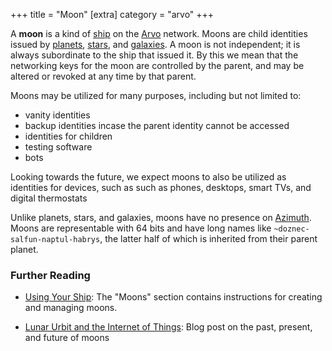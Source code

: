 +++
title = "Moon"
[extra]
category = "arvo"
+++

A **moon** is a kind of [ship](/reference/glossary/ship) on the [Arvo](/reference/glossary/arvo) network. Moons
are child identities issued by [planets](/reference/glossary/planet), [stars](/reference/glossary/star), and
[galaxies](/reference/glossary/galaxy). A moon is not independent; it is always subordinate to
the ship that issued it. By this we mean that the networking keys for the moon
are controlled by the parent, and may be altered or revoked at any time by that parent.

Moons may be utilized for many purposes, including but not limited to:
 - vanity identities
 - backup identities incase the parent identity cannot be accessed
 - identities for children
 - testing software
 - bots

Looking towards the future, we expect moons to also be utilized as identities
for devices, such as such as phones, desktops, smart TVs, and digital thermostats

Unlike planets, stars, and galaxies, moons have no presence on
[Azimuth](/reference/glossary/azimuth). Moons are representable with 64 bits and have long names
like `~doznec-salfun-naptul-habrys`, the latter half of which is inherited from
their parent planet.

### Further Reading

- [Using Your Ship](https://operators.urbit.org/manual/os/basics#moons): The "Moons" section contains instructions for creating and managing moons.

- [Lunar Urbit and the Internet of Things](https://urbit.org/blog/iot): Blog post on the
  past, present, and future of moons

